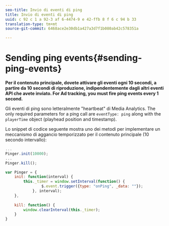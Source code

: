```yaml
---
seo-title: Invio di eventi di ping
title: Invio di eventi di ping
uuid: c 92 c 1 a 92-3 af 6-4474-9 e 42-ffb 8 f 6 c 94 b 33
translation-type: tm+mt
source-git-commit: 6468ace2e30db1a427a3d7f1b080ab42c578351a

---
```



# Sending ping events{#sending-ping-events}

**Per il contenuto principale, dovete attivare gli eventi ogni 10 secondi, a partire da 10 secondi di riproduzione, indipendentemente dagli altri eventi API che avete inviato. For Ad tracking, you must fire ping events every 1 second.**

Gli eventi di ping sono letteralmente "heartbeat" di Media Analytics. The only required parameters for a ping call are `eventType: ping` along with the `playerTime` object (playhead position and timestamp).

Lo snippet di codice seguente mostra uno dei metodi per implementare un meccanismo di aggancio temporizzato per il contenuto principale (10 secondo intervallo):

```js
... 
Pinger.init(10000); 
... 
Pinger.kill();

var Pinger = { 
    init: function(interval) { 
        this._timer = window.setInterval(function() { 
                $.event.trigger({type: "onPing", _data: ""}); 
            }, interval); 
    }, 
     
    kill: function() { 
        window.clearInterval(this._timer); 
    } 
}
```


